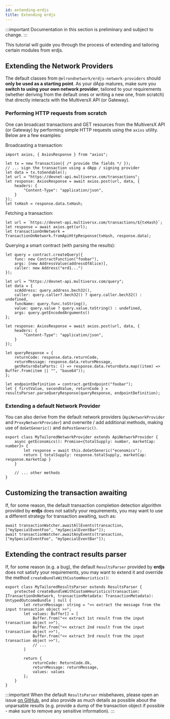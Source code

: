 ```yaml
---
id: extending-erdjs
title: Extending erdjs
---
```


:::important
Documentation in this section is preliminary and subject to change.
:::

This tutorial will guide you through the process of extending and tailoring certain modules from erdjs.

## Extending the Network Providers

The default classes from `@elrondnetwork/erdjs-network-providers` should **only be used as a starting point**. As your dApp matures, make sure you **switch to using your own network provider**, tailored to your requirements (whether deriving from the default ones or writing a new one, from scratch) that directly interacts with the MultiversX API (or Gateway).

### Performing HTTP requests from scratch

One can broadcast transactions and GET resources from the MultiversX API (or Gateway) by performing simple HTTP requests using the `axios` utility. Below are a few examples:

Broadcasting a transaction:

```
import axios, { AxiosResponse } from "axios";

let tx = new Transaction({ /* provide the fields */ });
// ... sign the transaction using a dApp / signing provider
let data = tx.toSendable();
let url = "https://devnet-api.multiversx.com/transactions";
let response: AxiosResponse = await axios.post(url, data, {
    headers: {
        "Content-Type": "application/json",
    }
});
let txHash = response.data.txHash;
```

Fetching a transaction:

```
let url = `https://devnet-api.multiversx.com/transactions/${txHash}`;
let response = await axios.get(url);
let transactionOnNetwork = TransactionOnNetwork.fromApiHttpResponse(txHash, response.data);
```

Querying a smart contract (with parsing the results):

```
let query = contract.createQuery({
    func: new ContractFunction("foobar"),
    args: [new AddressValue(addressOfAlice)],
    caller: new Address("erd1...")
});

let url = "https://devnet-api.multiversx.com/query";
let data = {
    scAddress: query.address.bech32(),
    caller: query.caller?.bech32() ? query.caller.bech32() : undefined,
    funcName: query.func.toString(),
    value: query.value ? query.value.toString() : undefined,
    args: query.getEncodedArguments()
};

let response: AxiosResponse = await axios.post(url, data, {
    headers: {
        "Content-Type": "application/json",
    }
});

let queryResponse = {
    returnCode: response.data.returnCode,
    returnMessage: response.data.returnMessage,
    getReturnDataParts: () => response.data.returnData.map((item) => Buffer.from(item || "", "base64"));
};

let endpointDefinition = contract.getEndpoint("foobar");
let { firstValue, secondValue, returnCode } = resultsParser.parseQueryResponse(queryResponse, endpointDefinition);
```

### Extending a default Network Provider

You can also derive from the default network providers (`ApiNetworkProvider` and `ProxyNetworkProvider`) and overwrite / add additional methods, making use of `doGetGeneric()` and `doPostGeneric()`.

```
export class MyTailoredNetworkProvider extends ApiNetworkProvider {
    async getEconomics(): Promise<{totalSupply: number, marketCap: number}> {
        let response = await this.doGetGeneric("economics");
        return { totalSupply: response.totalSupply, marketCap: response.marketCap }
    }

    // ... other methods
}
```

## Customizing the transaction awaiting

If, for some reason, the default transaction completion detection algorithm provided by **erdjs** does not satisfy your requirements, you may want to use a different strategy for transaction awaiting, such as:

```
await transactionWatcher.awaitAllEvents(transaction, ["mySpecialEventFoo", "mySpecialEventBar"]);
await transactionWatcher.awaitAnyEvents(transaction, ["mySpecialEventFoo", "mySpecialEventBar"]);
```

## Extending the contract results parser

If, for some reason (e.g. a bug), the default `ResultsParser` provided by **erdjs** does not satisfy your requirements, you may want to extend it and override the method `createBundleWithCustomHeuristics()`:

```
export class MyTailoredResultsParser extends ResultsParser {
    protected createBundleWithCustomHeuristics(transaction: ITransactionOnNetwork, transactionMetadata: TransactionMetadata): UntypedOutcomeBundle | null {
        let returnMessage: string = "<< extract the message from the input transaction object >>";
        let values: Buffer[] = [
            Buffer.from("<< extract 1st result from the input transaction object >>"),
            Buffer.from("<< extract 2nd result from the input transaction object >>"),
            Buffer.from("<< extract 3rd result from the input transaction object >>"),
            // ...
        ]

        return {
            returnCode: ReturnCode.Ok,
            returnMessage: returnMessage,
            values: values
        };
    }
}
```

:::important
When the default `ResultsParser` misbehaves, please open an issue [on GitHub](https://github.com/multiversx/mx-sdk-erdjs/issues), and also provide as much details as possible about the unparsable results (e.g. provide a dump of the transaction object if possible - make sure to remove any sensitive information).
:::
